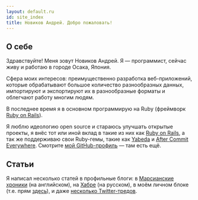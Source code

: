 ```yaml
---
layout: default.ru
id: site_index
title: Новиков Андрей. Добро пожаловать!
---
```


О себе
------

Здравствуйте! Меня зовут Новиков Андрей. Я — программист, сейчас живу и работаю в городе
Осака, Япония.

Сфера моих интересов: преимущественно разработка веб-приложений, которые
обрабатывают большое количество разнообразных данных, импортируют и
экспортируют их в разнообразные форматы и облегчают работу многим людям.

В последнее время я в основном программирую на Ruby (фреймворк [Ruby on Rails]).

Я люблю идеологию open source и стараюсь улучшать открытые проекты, я внёс тот или иной вклад в такие из них как [Ruby on Rails](https://github.com/rails/rails/pulls?q=is%3Apr+author%3AEnvek), а так же поддерживаю свои Ruby-гемы, такие как [Yabeda](https://github.com/yabeda-rb/) и [After Commit Everywhere](https://github.com/Envek/after_commit_everywhere). Смотрите [мой GitHub-профиль](https://github.com/Envek) — там есть ещё.


Статьи
------

Я написал несколько статей в профильные блоги: в [Марсианские хроники](https://evilmartians.com/chronicles/) (на английском), на [Хабре](https://habr.com/ru/users/envek/posts/) (на русском), в моём личном блоке (т.е. прям [здесь](./blog/)), и даже [несколько Twitter-тредов](https://getchirrapp.com/@Envek).


[Ruby on Rails]: https://github.com/rails/rails
